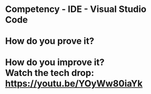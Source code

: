 # Competency - IDE - Visual Studio Code<br /><br />How do you prove it?<br /><br />How do you improve it?<br />Watch the tech drop: https://youtu.be/YOyWw80iaYk<br /><br /><br />